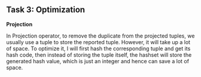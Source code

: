 ## Task 3: Optimization

**Projection**

In Projection operator,  to remove the duplicate from the projected tuples,  we usually use a tuple to store the reported tuple. However, it will take up a lot of space. To optimize it, I will first hash the corresponding tuple and get its hash code, then instead of storing the tuple itself, the hashset will store the generated hash value, which is just an integer and hence can save a lot of space. 